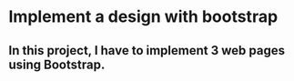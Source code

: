 # Implement a design with bootstrap
## In this project, I have to implement 3 web pages using Bootstrap.
